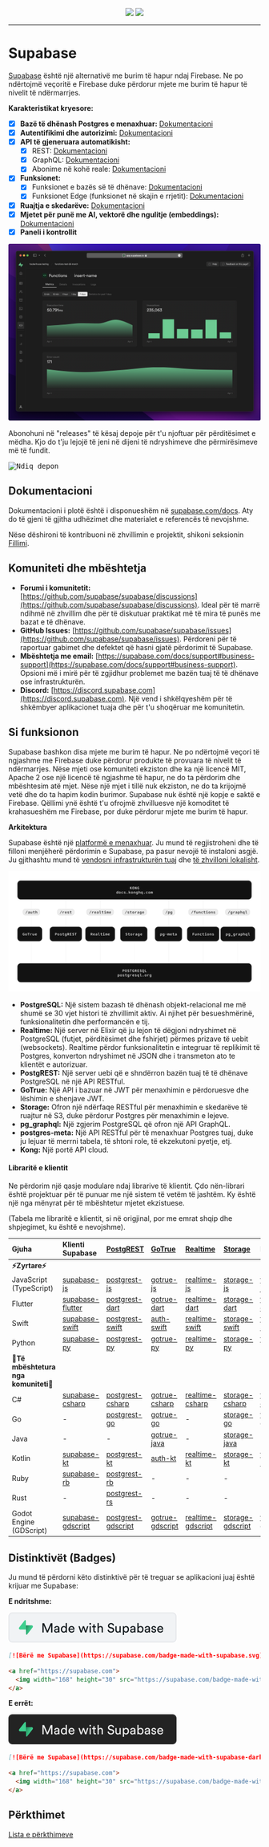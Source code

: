 <p align="center">
<img src="https://user-images.githubusercontent.com/8291514/213727234-cda046d6-28c6-491a-b284-b86c5cede25d.png#gh-light-mode-only">
<img src="https://user-images.githubusercontent.com/8291514/213727225-56186826-bee8-43b5-9b15-86e839d89393.png#gh-dark-mode-only">
</p>

---

# Supabase

[Supabase](https://supabase.com) është një alternativë me burim të hapur ndaj Firebase. Ne po ndërtojmë veçoritë e Firebase duke përdorur mjete me burim të hapur të nivelit të ndërmarrjes.

**Karakteristikat kryesore:**

- [x] **Bazë të dhënash Postgres e menaxhuar:** [Dokumentacioni](https://supabase.com/docs/guides/database)
- [x] **Autentifikimi dhe autorizimi:** [Dokumentacioni](https://supabase.com/docs/guides/auth)
- [x] **API të gjeneruara automatikisht:**
    - [x] REST: [Dokumentacioni](https://supabase.com/docs/guides/api)
    - [x] GraphQL: [Dokumentacioni](https://supabase.com/docs/guides/graphql)
    - [x] Abonime në kohë reale: [Dokumentacioni](https://supabase.com/docs/guides/realtime)
- [x] **Funksionet:**
    - [x] Funksionet e bazës së të dhënave: [Dokumentacioni](https://supabase.com/docs/guides/database/functions)
    - [x] Funksionet Edge (funksionet në skajin e rrjetit): [Dokumentacioni](https://supabase.com/docs/guides/functions)
- [x] **Ruajtja e skedarëve:** [Dokumentacioni](https://supabase.com/docs/guides/storage)
- [x] **Mjetet për punë me AI, vektorë dhe ngulitje (embeddings):** [Dokumentacioni](https://supabase.com/docs/guides/ai)
- [x] **Paneli i kontrollit**

![Paneli i kontrollit Supabase](https://raw.githubusercontent.com/supabase/supabase/master/apps/www/public/images/github/supabase-dashboard.png)

Abonohuni në "releases" të kësaj depoje për t'u njoftuar për përditësimet e mëdha. Kjo do t'ju lejojë të jeni në dijeni të ndryshimeve dhe përmirësimeve më të fundit.

<kbd><img src="https://raw.githubusercontent.com/supabase/supabase/d5f7f413ab356dc1a92075cb3cee4e40a957d5b1/web/static/watch-repo.gif" alt="Ndiq depon"/></kbd>

## Dokumentacioni

Dokumentacioni i plotë është i disponueshëm në [supabase.com/docs](https://supabase.com/docs). Aty do të gjeni të gjitha udhëzimet dhe materialet e referencës të nevojshme.

Nëse dëshironi të kontribuoni në zhvillimin e projektit, shikoni seksionin [Fillimi](./../DEVELOPERS.md).

## Komuniteti dhe mbështetja

*   **Forumi i komunitetit:** [https://github.com/supabase/supabase/discussions](https://github.com/supabase/supabase/discussions). Ideal për të marrë ndihmë në zhvillim dhe për të diskutuar praktikat më të mira të punës me bazat e të dhënave.
*   **GitHub Issues:** [https://github.com/supabase/supabase/issues](https://github.com/supabase/supabase/issues). Përdoreni për të raportuar gabimet dhe defektet që hasni gjatë përdorimit të Supabase.
*   **Mbështetja me email:** [https://supabase.com/docs/support#business-support](https://supabase.com/docs/support#business-support). Opsioni më i mirë për të zgjidhur problemet me bazën tuaj të të dhënave ose infrastrukturën.
*   **Discord:** [https://discord.supabase.com](https://discord.supabase.com). Një vend i shkëlqyeshëm për të shkëmbyer aplikacionet tuaja dhe për t'u shoqëruar me komunitetin.

## Si funksionon

Supabase bashkon disa mjete me burim të hapur. Ne po ndërtojmë veçori të ngjashme me Firebase duke përdorur produkte të provuara të nivelit të ndërmarrjes. Nëse mjeti ose komuniteti ekziston dhe ka një licencë MIT, Apache 2 ose një licencë të ngjashme të hapur, ne do ta përdorim dhe mbështesim atë mjet. Nëse një mjet i tillë nuk ekziston, ne do ta krijojmë vetë dhe do ta hapim kodin burimor. Supabase nuk është një kopje e saktë e Firebase. Qëllimi ynë është t'u ofrojmë zhvilluesve një komoditet të krahasueshëm me Firebase, por duke përdorur mjete me burim të hapur.

**Arkitektura**

Supabase është një [platformë e menaxhuar](https://supabase.com/dashboard). Ju mund të regjistroheni dhe të filloni menjëherë përdorimin e Supabase, pa pasur nevojë të instaloni asgjë. Ju gjithashtu mund të [vendosni infrastrukturën tuaj](https://supabase.com/docs/guides/hosting/overview) dhe [të zhvilloni lokalisht](https://supabase.com/docs/guides/local-development).

![Arkitektura](./../apps/docs/public/img/supabase-architecture.svg)

*   **PostgreSQL:** Një sistem bazash të dhënash objekt-relacional me më shumë se 30 vjet histori të zhvillimit aktiv. Ai njihet për besueshmërinë, funksionalitetin dhe performancën e tij.
*   **Realtime:** Një server në Elixir që ju lejon të dëgjoni ndryshimet në PostgreSQL (futjet, përditësimet dhe fshirjet) përmes prizave të uebit (websockets). Realtime përdor funksionalitetin e integruar të replikimit të Postgres, konverton ndryshimet në JSON dhe i transmeton ato te klientët e autorizuar.
*   **PostgREST:** Një server uebi që e shndërron bazën tuaj të të dhënave PostgreSQL në një API RESTful.
*   **GoTrue:** Një API i bazuar në JWT për menaxhimin e përdoruesve dhe lëshimin e shenjave JWT.
*   **Storage:** Ofron një ndërfaqe RESTful për menaxhimin e skedarëve të ruajtur në S3, duke përdorur Postgres për menaxhimin e lejeve.
*   **pg_graphql:** Një zgjerim PostgreSQL që ofron një API GraphQL.
*   **postgres-meta:** Një API RESTful për të menaxhuar Postgres tuaj, duke ju lejuar të merrni tabela, të shtoni role, të ekzekutoni pyetje, etj.
*   **Kong:** Një portë API cloud.

#### Libraritë e klientit

Ne përdorim një qasje modulare ndaj librarive të klientit. Çdo nën-librari është projektuar për të punuar me një sistem të vetëm të jashtëm. Ky është një nga mënyrat për të mbështetur mjetet ekzistuese.

(Tabela me libraritë e klientit, si në origjinal, por me emrat shqip dhe shpjegimet, ku është e nevojshme).

| Gjuha                       | Klienti Supabase                                                     | [PostgREST](https://www.postgresql.org/)                                                                         | [GoTrue](https://github.com/supabase/gotrue)                                                                                | [Realtime](https://github.com/supabase/realtime)                                                                              | [Storage](https://github.com/supabase/storage-api)                                                                                 | Functions                                                                               |
| :-------------------------- | :------------------------------------------------------------------ | :-------------------------------------------------------------------------------- | :------------------------------------------------------------------------------------ | :----------------------------------------------------------------------------------- | :-------------------------------------------------------------------------------------- | :----------------------------------------------------------------------------------- |
| **⚡️Zyrtare⚡️**      |                                                                     |                                                                                   |                                                                                      |                                                                                     |                                                                                        |                                                                                      |
| JavaScript (TypeScript)     | [supabase-js](https://github.com/supabase/supabase-js)               | [postgrest-js](https://github.com/supabase/postgrest-js)                             | [gotrue-js](https://github.com/supabase/gotrue-js)                                     | [realtime-js](https://github.com/supabase/realtime-js)                                 | [storage-js](https://github.com/supabase/storage-js)                                   | [functions-js](https://github.com/supabase/functions-js)                             |
| Flutter                     | [supabase-flutter](https://github.com/supabase/supabase-flutter)     | [postgrest-dart](https://github.com/supabase/postgrest-dart)                         | [gotrue-dart](https://github.com/supabase/gotrue-dart)                                 | [realtime-dart](https://github.com/supabase/realtime-dart)                             | [storage-dart](https://github.com/supabase/storage-dart)                               | [functions-dart](https://github.com/supabase/functions-dart)                         |
| Swift                      | [supabase-swift](https://github.com/supabase/supabase-swift)          | [postgrest-swift](https://github.com/supabase/supabase-swift/tree/main/Sources/PostgREST) | [auth-swift](https://github.com/supabase/supabase-swift/tree/main/Sources/Auth)     | [realtime-swift](https://github.com/supabase/supabase-swift/tree/main/Sources/Realtime) | [storage-swift](https://github.com/supabase/supabase-swift/tree/main/Sources/Storage) | [functions-swift](https://github.com/supabase/supabase-swift/tree/main/Sources/Functions) |
| Python                      | [supabase-py](https://github.com/supabase/supabase-py)               | [postgrest-py](https://github.com/supabase/postgrest-py)                             | [gotrue-py](https://github.com/supabase/gotrue-py)                                     | [realtime-py](https://github.com/supabase/realtime-py)                                 | [storage-py](https://github.com/supabase/storage-py)                                   | [functions-py](https://github.com/supabase/functions-py)                             |
| **💚Të mbështetura nga komuniteti💚** |                                                                     |                                                                                   |                                                                                      |                                                                                     |                                                                                        |                                                                                      |
| C#                          | [supabase-csharp](https://github.com/supabase-community/supabase-csharp) | [postgrest-csharp](https://github.com/supabase-community/postgrest-csharp)           | [gotrue-csharp](https://github.com/supabase-community/gotrue-csharp)                 | [realtime-csharp](https://github.com/supabase-community/realtime-csharp)             | [storage-csharp](https://github.com/supabase-community/storage-csharp)                 | [functions-csharp](https://github.com/supabase-community/functions-csharp)           |
| Go                          | -                                                                   | [postgrest-go](https://github.com/supabase-community/postgrest-go)                     | [gotrue-go](https://github.com/supabase-community/gotrue-go)                           | -                                                                                   | [storage-go](https://github.com/supabase-community/storage-go)                       | [functions-go](https://github.com/supabase-community/functions-go)                   |
| Java                        | -                                                                   | -                                                                                   | [gotrue-java](https://github.com/supabase-community/gotrue-java)                       | -                                                                                   | [storage-java](https://github.com/supabase-community/storage-java)                   | -                                                                                   |
| Kotlin                      | [supabase-kt](https://github.com/supabase-community/supabase-kt)       | [postgrest-kt](https://github.com/supabase-community/supabase-kt/tree/master/Postgrest) | [auth-kt](https://github.com/supabase-community/supabase-kt/tree/master/Auth)         | [realtime-kt](https://github.com/supabase-community/supabase-kt/tree/master/Realtime)   | [storage-kt](https://github.com/supabase-community/supabase-kt/tree/master/Storage)   | [functions-kt](https://github.com/supabase-community/supabase-kt/tree/master/Functions) |
| Ruby                      | [supabase-rb](https://github.com/supabase-community/supabase-rb)      |      [postgrest-rb](https://github.com/supabase-community/postgrest-rb)                                                                             |    -                                                                                  |        -                                                                            |     -                                                                                 |          -                                                                          |
| Rust                      |      -                                                                 |       [postgrest-rs](https://github.com/supabase-community/postgrest-rs)                                                                            |      -                                                                                 |       -                                                                             |       -                                                                                |         -                                                                           |
| Godot Engine (GDScript)      |   [supabase-gdscript](https://github.com/supabase-community/godot-engine.supabase)                                                                  |        [postgrest-gdscript](https://github.com/supabase-community/postgrest-gdscript)                                                                            |        [gotrue-gdscript](https://github.com/supabase-community/gotrue-gdscript)                                                                                |    [realtime-gdscript](https://github.com/supabase-community/realtime-gdscript)                                                                                  |         [storage-gdscript](https://github.com/supabase-community/storage-gdscript)                                                                                 |  [functions-gdscript](https://github.com/supabase-community/functions-gdscript)                                                                                       |

## Distinktivët (Badges)

Ju mund të përdorni këto distinktivë për të treguar se aplikacioni juaj është krijuar me Supabase:

**E ndritshme:**

![Bërë me Supabase](./../apps/www/public/badge-made-with-supabase.svg)

```md
[![Bërë me Supabase](https://supabase.com/badge-made-with-supabase.svg)](https://supabase.com)
```

```html
<a href="https://supabase.com">
  <img width="168" height="30" src="https://supabase.com/badge-made-with-supabase.svg" alt="Bërë me Supabase" />
</a>
```

**E errët:**

![Bërë me Supabase (versioni i errët)](./../apps/www/public/badge-made-with-supabase-dark.svg)

```md
[![Bërë me Supabase](https://supabase.com/badge-made-with-supabase-dark.svg)](https://supabase.com)
```

```html
<a href="https://supabase.com">
  <img width="168" height="30" src="https://supabase.com/badge-made-with-supabase-dark.svg" alt="Bërë me Supabase" />
</a>
```

## Përkthimet

[Lista e përkthimeve](./languages.md)

